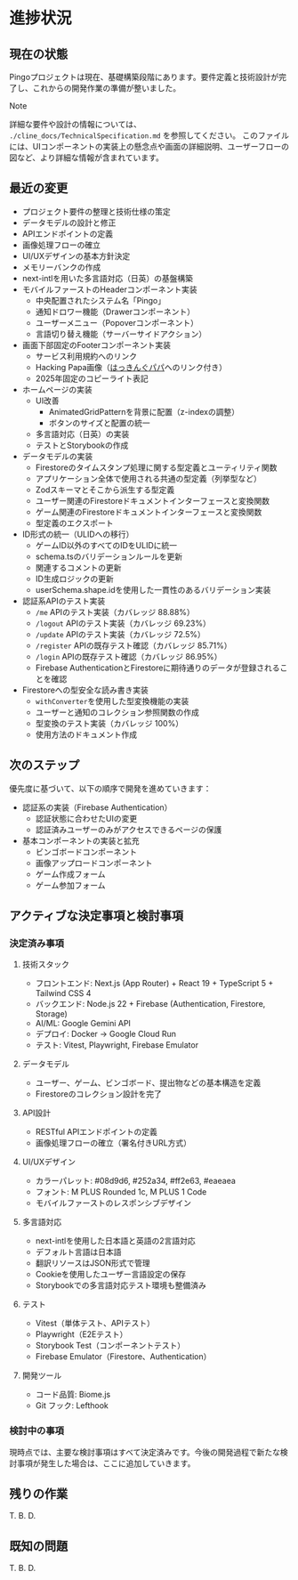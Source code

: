 # 進捗状況

## 現在の状態

Pingoプロジェクトは現在、基礎構築段階にあります。要件定義と技術設計が完了し、これからの開発作業の準備が整いました。

> [!NOTE]
> 詳細な要件や設計の情報については、 `./cline_docs/TechnicalSpecification.md` を参照してください。
> このファイルには、UIコンポーネントの実装上の懸念点や画面の詳細説明、ユーザーフローの図など、より詳細な情報が含まれています。

## 最近の変更

- プロジェクト要件の整理と技術仕様の策定
- データモデルの設計と修正
- APIエンドポイントの定義
- 画像処理フローの確立
- UI/UXデザインの基本方針決定
- メモリーバンクの作成
- next-intlを用いた多言語対応（日英）の基盤構築
- モバイルファーストのHeaderコンポーネント実装
  - 中央配置されたシステム名「Pingo」
  - 通知ドロワー機能（Drawerコンポーネント）
  - ユーザーメニュー（Popoverコンポーネント）
  - 言語切り替え機能（サーバーサイドアクション）
- 画面下部固定のFooterコンポーネント実装
  - サービス利用規約へのリンク
  - Hacking Papa画像（[はっきんぐパパ](https://hacking-papa.com)へのリンク付き）
  - 2025年固定のコピーライト表記
- ホームページの実装
  - UI改善
    - AnimatedGridPatternを背景に配置（z-indexの調整）
    - ボタンのサイズと配置の統一
  - 多言語対応（日英）の実装
  - テストとStorybookの作成
- データモデルの実装
  - Firestoreのタイムスタンプ処理に関する型定義とユーティリティ関数
  - アプリケーション全体で使用される共通の型定義（列挙型など）
  - Zodスキーマとそこから派生する型定義
  - ユーザー関連のFirestoreドキュメントインターフェースと変換関数
  - ゲーム関連のFirestoreドキュメントインターフェースと変換関数
  - 型定義のエクスポート
- ID形式の統一（ULIDへの移行）
  - ゲームID以外のすべてのIDをULIDに統一
  - schema.tsのバリデーションルールを更新
  - 関連するコメントの更新
  - ID生成ロジックの更新
  - userSchema.shape.idを使用した一貫性のあるバリデーション実装
- 認証系APIのテスト実装
  - `/me` APIのテスト実装（カバレッジ 88.88%）
  - `/logout` APIのテスト実装（カバレッジ 69.23%）
  - `/update` APIのテスト実装（カバレッジ 72.5%）
  - `/register` APIの既存テスト確認（カバレッジ 85.71%）
  - `/login` APIの既存テスト確認（カバレッジ 86.95%）
  - Firebase AuthenticationとFirestoreに期待通りのデータが登録されることを確認
- Firestoreへの型安全な読み書き実装
  - `withConverter`を使用した型変換機能の実装
  - ユーザーと通知のコレクション参照関数の作成
  - 型変換のテスト実装（カバレッジ 100%）
  - 使用方法のドキュメント作成

## 次のステップ

優先度に基づいて、以下の順序で開発を進めていきます：

- 認証系の実装（Firebase Authentication）
  - 認証状態に合わせたUIの変更
  - 認証済みユーザーのみがアクセスできるページの保護
- 基本コンポーネントの実装と拡充
  - ビンゴボードコンポーネント
  - 画像アップロードコンポーネント
  - ゲーム作成フォーム
  - ゲーム参加フォーム

## アクティブな決定事項と検討事項

### 決定済み事項

1. 技術スタック
   - フロントエンド: Next.js (App Router) + React 19 + TypeScript 5 + Tailwind CSS 4
   - バックエンド: Node.js 22 + Firebase (Authentication, Firestore, Storage)
   - AI/ML: Google Gemini API
   - デプロイ: Docker → Google Cloud Run
   - テスト: Vitest, Playwright, Firebase Emulator

2. データモデル
   - ユーザー、ゲーム、ビンゴボード、提出物などの基本構造を定義
   - Firestoreのコレクション設計を完了

3. API設計
   - RESTful APIエンドポイントの定義
   - 画像処理フローの確立（署名付きURL方式）

4. UI/UXデザイン
   - カラーパレット: #08d9d6, #252a34, #ff2e63, #eaeaea
   - フォント: M PLUS Rounded 1c, M PLUS 1 Code
   - モバイルファーストのレスポンシブデザイン

5. 多言語対応
   - next-intlを使用した日本語と英語の2言語対応
   - デフォルト言語は日本語
   - 翻訳リソースはJSON形式で管理
   - Cookieを使用したユーザー言語設定の保存
   - Storybookでの多言語対応テスト環境も整備済み

6. テスト
   - Vitest（単体テスト、APIテスト）
   - Playwright（E2Eテスト）
   - Storybook Test（コンポーネントテスト）
   - Firebase Emulator（Firestore、Authentication）

7. 開発ツール
   - コード品質: Biome.js
   - Git フック: Lefthook

### 検討中の事項

現時点では、主要な検討事項はすべて決定済みです。今後の開発過程で新たな検討事項が発生した場合は、ここに追加していきます。

## 残りの作業

T. B. D.

## 既知の問題

T. B. D.
